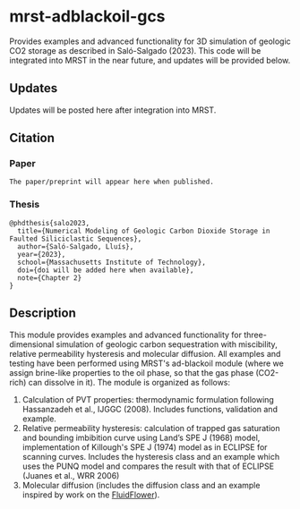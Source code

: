 # mrst-adblackoil-gcs
Provides examples and advanced functionality for 3D simulation of geologic CO2 storage as described in Saló-Salgado (2023). This code will be integrated into MRST in the near future, and updates will be provided below.

## Updates
Updates will be posted here after integration into MRST.

## Citation
### Paper
```
The paper/preprint will appear here when published.
```

### Thesis
```
@phdthesis{salo2023,
  title={Numerical Modeling of Geologic Carbon Dioxide Storage in Faulted Siliciclastic Sequences},
  author={Saló-Salgado, Lluís},
  year={2023},
  school={Massachusetts Institute of Technology},
  doi={doi will be added here when available},
  note={Chapter 2}
}
```

## Description
This module provides examples and advanced functionality for three-dimensional 
simulation of geologic carbon sequestration with miscibility, relative 
permeability hysteresis and molecular diffusion. All examples and testing 
have been performed using MRST's ad-blackoil module (where we assign
brine-like properties to the oil phase, so that the gas phase (CO2-rich)
can dissolve in it).
The module is organized as follows:
1. Calculation of PVT properties: thermodynamic formulation following 
   Hassanzadeh et al., IJGGC (2008). Includes functions, validation and example.
2. Relative permeability hysteresis: calculation of trapped gas saturation 
   and bounding imbibition curve using Land’s SPE J (1968) model, implementation of 
   Killough's SPE J (1974) model as in ECLIPSE for scanning curves. Includes 
   the hysteresis class and an example which uses the PUNQ model and 
   compares the result with that of ECLIPSE (Juanes et al., WRR 2006)
3. Molecular diffusion (includes the diffusion class and an example inspired by work on the [FluidFlower](https://fluidflower.w.uib.no/)).